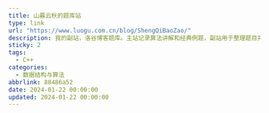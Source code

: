 ```yaml
---
title: 山暮云秋的题库站
type: link
url: "https://www.luogu.com.cn/blog/ShengQiBaoZao/"
description: 我的副站，洛谷博客题库。主站记录算法讲解和经典例题，副站用于整理题目并记录解析
sticky: 2
tags:
  - C++
categories:
  - 数据结构与算法
abbrlink: 88486a52
date: 2024-01-22 00:00:00
updated: 2024-01-22 00:00:00
---
```

